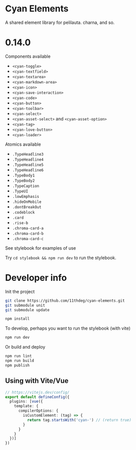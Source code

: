# Cyan Elements

A shared element library for pelilauta. charna, and so.

# 0.14.0

Components available
- `<cyan-toggle>`
- `<cyan-textfield>`
- `<cyan-textarea>`
- `<cyan-markdown-area>`
- `<cyan-icon>`
- `<cyan-save-interaction>`
- `<cyan-code>`
- `<cyan-button>`
- `<cyan-toolbar>`
- `<cyan-select>`
- `<cyan-asset-select>` and `<cyan-asset-option>`
- `<cyan-tag>`
- `<cyan-love-button>`
- `<cyan-loader>`

Atomics available
- `.TypeHeadline3`
- `.TypeHeadline4`
- `.TypeHeadline5`
- `.TypeHeadline6`
- `.TypeBody1`
- `.TypeBody2`
- `.TypeCaption`
- `.TypeUI`
- `.lowEmphasis`
- `.hideOnMobile`
- `.dontBreakOut`
- `.codeblock`
- `.card`
- `.rise-b`
- `.chroma-card-a`
- `.chroma-card-b`
- `.chroma-card-c`


See stylebook for examples of use

Try `cd stylebook && npm run dev` to run the stylebook.

# Developer info

Init the project
```bash
git clone https://github.com/11thdeg/cyan-elements.git
git submodule unit
git submodule update

npm install
```
To develop, perhaps you want to run the stylebook (with vite)
```bash
npm run dev
```

Or build and deploy
```bash
npm run lint
npm run build
npm publish
```

## Using with Vite/Vue
```typescript
// https://vitejs.dev/config/
export default defineConfig({
  plugins: [vue({
    template: {
      compilerOptions: {
        isCustomElement: (tag) => {
          return tag.startsWith('cyan-') // (return true)
        }
      }
    }
  })]
})
```


